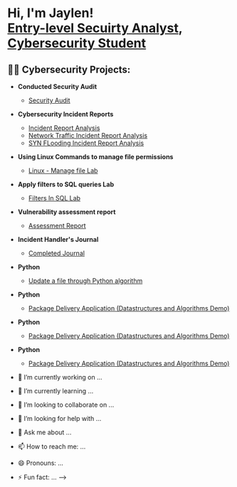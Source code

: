 <h1>Hi, I'm Jaylen! <br/><a href="https://github.com/joshmadakor1">Entry-level Secuirty Analyst</a>, <a href="https://www.linkedin.com/in/joshmadakor/">Cybersecurity Student</a>

<h2>👨‍💻 Cybersecurity Projects:</h2>

- <b>Conducted Security Audit </b>
  - [Security Audit](https://docs.google.com/document/d/1rcN_rmOZqxRfcYGXSZxgxgMGJJAjpbuZqsHAxFGj8as/edit?usp=sharing)
- <b>Cybersecurity Incident Reports</b>
  - [Incident Report Analysis](https://docs.google.com/document/d/1vUru6XGRRSgFX59WbFw8DJM5KNhGckuF-sZDrpm1Oy4/edit?usp=sharing)
  - [Network Traffic Incident Report Analysis](https://docs.google.com/document/d/169bH-SM0tutX0K1dO4hZQI62J2ceOo-rwdIeAG9R39Y/edit?usp=sharing&resourcekey=0-ExTC-VeZeoj0R113fhVpCg) 
  - [SYN FLooding Incident Report Analysis](https://docs.google.com/document/d/14PsW1Q4qqeUWViO1oeS82ZnRluuWDh6WWYzmdY_Mx9E/edit?usp=sharing)
- <b>Using Linux Commands to manage file permissions</b>
  - [Linux - Manage file Lab](https://docs.google.com/document/d/1Vi-SnRXgpG-iBqsLeAnpqN-qAQar6tmBg9400Dl0NBY/edit?usp=sharing)
- <b>Apply filters to SQL queries Lab</b>
  - [Filters In SQL Lab](https://docs.google.com/document/d/1Bq2HkEkuFIzkrOkHrPE3O0vODzQM8pmG1Chl_fmjR0M/edit?usp=sharing&resourcekey=0-ePJAS1Oivz2mnPAJd6Ri0Q)
- <b>Vulnerability assessment report</b>
  - [Assessment Report](https://docs.google.com/document/d/1jVgnovPHlaUWxpTk1GcQUnVnGAepYDRg7AgFVmyZ1wk/edit?usp=sharing)
- <b>Incident Handler's Journal</b>
  - [Completed Journal](https://docs.google.com/document/d/1HIrUTDPjVP1lfavfSqK_rXxcUvP6ucS1wYbahnU2Rvo/edit?usp=sharing&resourcekey=0-09BbKjpSK_VjuWD7n0OAUQ)
- <b>Python</b>
  - [Update a file through Python algorithm](https://docs.google.com/document/d/10aRe4oG8wNwqBFy3M0Whdqc_ZjvGY4R9Pj1yuxwd_z4/edit?usp=sharing)
- <b>Python</b>
  - [Package Delivery Application (Datastructures and Algorithms Demo)](https://github.com/joshmadakor1/Package-Delivery-Pathfinding-Algorithm)
- <b>Python</b>
  - [Package Delivery Application (Datastructures and Algorithms Demo)](https://github.com/joshmadakor1/Package-Delivery-Pathfinding-Algorithm)
- <b>Python</b>
  - [Package Delivery Application (Datastructures and Algorithms Demo)](https://github.com/joshmadakor1/Package-Delivery-Pathfinding-Algorithm)

- 🔭 I’m currently working on ...
- 🌱 I’m currently learning ...
- 👯 I’m looking to collaborate on ...
- 🤔 I’m looking for help with ...
- 💬 Ask me about ...
- 📫 How to reach me: ...
- 😄 Pronouns: ...
- ⚡ Fun fact: ...
-->
